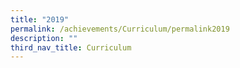 ```yaml
---
title: "2019"
permalink: /achievements/Curriculum/permalink2019
description: ""
third_nav_title: Curriculum
---
```

